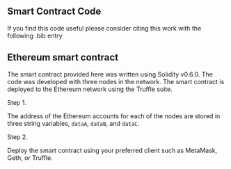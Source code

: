 ## Smart Contract Code 

If you find this code useful please consider citing this work with the following .bib entry





## Ethereum smart contract

The smart contract provided here was written using Solidity v0.6.0. The code was developed with three nodes in the network. The smart contract is deployed to the Ethereum network using the Truffle suite.

Step 1.

The address of the Ethereum accounts for each of the nodes are stored in three string variables, ```dataA```, ```dataB```, and ```dataC```. 

Step 2.

Deploy the smart contract using your preferred client such as MetaMask, Geth, or Truffle.
